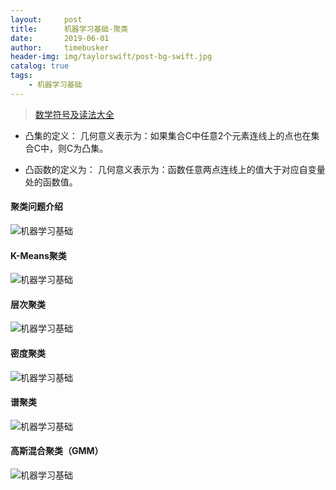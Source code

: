 ```yaml
---
layout:     post
title:      机器学习基础-聚类
date:       2019-06-01
author:     timebusker
header-img: img/taylorswift/post-bg-swift.jpg
catalog: true
tags:
    - 机器学习基础
---
```


> [数学符号及读法大全](https://blog.csdn.net/qq_37212752/article/details/83956265)

- 凸集的定义：
几何意义表示为：如果集合C中任意2个元素连线上的点也在集合C中，则C为凸集。

- 凸函数的定义为：
几何意义表示为：函数任意两点连线上的值大于对应自变量处的函数值。

#### 聚类问题介绍

![机器学习基础](/img/algorithm/12/1.png)

#### K-Means聚类

![机器学习基础](/img/algorithm/12/2.png)

#### 层次聚类

![机器学习基础](/img/algorithm/12/3.png)

#### 密度聚类

![机器学习基础](/img/algorithm/12/4.png)

#### 谱聚类

![机器学习基础](/img/algorithm/12/5.png)

#### 高斯混合聚类（GMM）

![机器学习基础](/img/algorithm/12/6.png)


